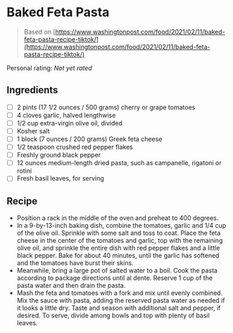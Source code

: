 # Baked Feta Pasta

> Based on [https://www.washingtonpost.com/food/2021/02/11/baked-feta-pasta-recipe-tiktok/](https://www.washingtonpost.com/food/2021/02/11/baked-feta-pasta-recipe-tiktok/)

<!-- {cts} rating=0; (User can specify rating on scale of 1-5) -->
Personal rating: *Not yet rated*
<!-- {cte} -->

<!-- {cts} name_image=None; (User can specify image name) -->
<!-- TODO: Capture image -->
<!-- {cte} -->

## Ingredients

* [ ] 2 pints (17 1/2 ounces / 500 grams) cherry or grape tomatoes
* [ ] 4 cloves garlic, halved lengthwise
* [ ] 1/2 cup extra-virgin olive oil, divided
* [ ] Kosher salt
* [ ] 1 block (7 ounces / 200 grams) Greek feta cheese
* [ ] 1/2 teaspoon crushed red pepper flakes
* [ ] Freshly ground black pepper
* [ ] 12 ounces medium-length dried pasta, such as campanelle, rigatoni or rotini
* [ ] Fresh basil leaves, for serving

## Recipe

* Position a rack in the middle of the oven and preheat to 400 degrees.
* In a 9-by-13-inch baking dish, combine the tomatoes, garlic and 1/4 cup of the olive oil. Sprinkle with some salt and toss to coat. Place the feta cheese in the center of the tomatoes and garlic, top with the remaining olive oil, and sprinkle the entire dish with red pepper flakes and a little black pepper. Bake for about 40 minutes, until the garlic has softened and the tomatoes have burst their skins.
* Meanwhile, bring a large pot of salted water to a boil. Cook the pasta according to package directions until al dente. Reserve 1 cup of the pasta water and then drain the pasta.
* Mash the feta and tomatoes with a fork and mix until evenly combined. Mix the sauce with pasta, adding the reserved pasta water as needed if it looks a little dry. Taste and season with additional salt and pepper, if desired. To serve, divide among bowls and top with plenty of basil leaves.
